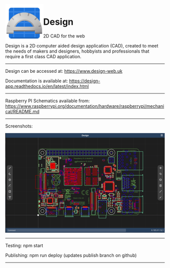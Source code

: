 <img style="vertical-align: middle;" src="public/icons/design.svg" width="120" height="120" align="left">

# Design 

2D CAD for the web 

Design is a 2D computer aided design application (CAD), 
created to meet the needs of makers and designers, 
hobbyists and professionals that require a first class 
CAD application. 
_________________________________________________________________________________________________________________

Design can be accessed at:
https://www.design-web.uk

Documentation is available at:
https://design-app.readthedocs.io/en/latest/index.html
_________________________________________________________________________________________________________________

Raspberry PI Schematics available from:
https://www.raspberrypi.org/documentation/hardware/raspberrypi/mechanical/README.md
_________________________________________________________________________________________________________________


Screenshots: 

<img src="/screenshots/Screenshot.png?raw=true" width="1024">

_________________________________________________________________________________________________________________

Testing: npm start

Publishing: npm run deploy (updates publish branch on github)
_________________________________________________________________________________________________________________